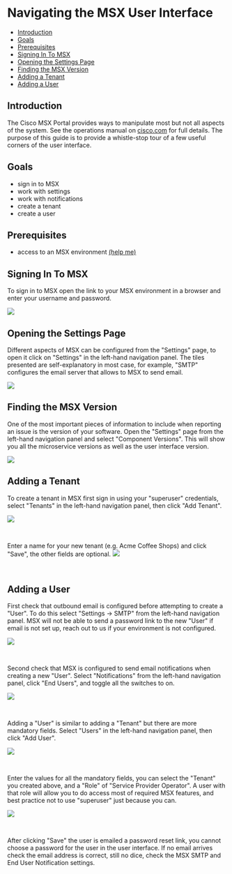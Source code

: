 # Navigating the MSX User Interface
* [Introduction](#introduction)
* [Goals](#goals)
* [Prerequisites](#prerequisites)
* [Signing In To MSX](#signing-in-to-msx)
* [Opening the Settings Page](#opening-the-settings-page)
* [Finding the MSX Version](#finding-the-msx-version)
* [Adding a Tenant](#adding-a-tenant)
* [Adding a User](#adding-a-user)


## Introduction
The Cisco MSX Portal provides ways to manipulate most but not all aspects of the system. See the operations manual on [cisco.com](http://www.cisco.com) for full details. The purpose of this guide is to provide a whistle-stop tour of a few useful corners of the user interface. 


## Goals
* sign in to MSX
* work with settings 
* work with notifications
* create a tenant
* create a user


## Prerequisites
* access to an MSX environment [(help me)](../01-msx-developer-program-basics/02-getting-access-to-an-msx-environment.md)


## Signing In To MSX
To sign in to MSX open the link to your MSX environment in a browser and enter your username and password.

![](images/sign-in-1.png)


## Opening the Settings Page
Different aspects of MSX can be configured from the "Settings" page, to open it click on "Settings" in the left-hand navigation panel. The tiles presented are self-explanatory in most case, for example, "SMTP" configures the email server that allows to MSX to send email. 

![](images/settings-page-1.png)


## Finding the MSX Version
One of the most important pieces of information to include when reporting an issue is the version of your software. Open the "Settings" page from the left-hand navigation panel and select "Component Versions". This will show you all the microservice versions as well as the user interface version.

![](images/msx-versions-1.png)


## Adding a Tenant
To create a tenant in MSX first sign in using your "superuser" credentials, select "Tenants" in the left-hand navigation panel, then click "Add Tenant".

![](images/navigating-the-msx-user-interface-2.png)

<br>

Enter a name for your new tenant (e.g. Acme Coffee Shops) and click "Save", the other fields are optional.
![](images/navigating-the-msx-user-interface-3.png)

<br>


## Adding a User
First check that outbound email is configured before attempting to create a "User". To do this select "Settings -> SMTP" from the left-hand navigation panel. MSX will not be able to send a password link to the new "User" if email is not set up, reach out to us if your environment is not configured.

![](images/smtp-settings-1.png)

<br>

Second check that MSX is configured to send email notifications when creating a new "User". Select "Notifications" from the left-hand navigation panel, click "End Users", and toggle all the switches to on.

![](images/end-user-notifications-1.png)

<br>

Adding a "User" is similar to adding a "Tenant" but there are more mandatory fields. Select "Users" in the left-hand navigation panel, then click "Add User".

![](images/navigating-the-msx-user-interface-4.png)

<br>


Enter the values for all the mandatory fields, you can select the "Tenant" you created above, and a "Role" of "Service Provider Operator". A user with that role will allow you to do access most of required MSX features, and best practice not to use "superuser" just because you can. 

![](images/navigating-the-msx-user-interface-6.png)

<br>

After clicking "Save" the user is emailed a password reset link, you cannot choose a password for the user in the user interface. If no email arrives check the email address is correct, still no dice, check the MSX SMTP and End User Notification settings.
